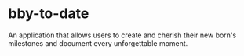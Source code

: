 # bby-to-date
An application that allows users to create and cherish their new born's milestones and document every unforgettable moment.
